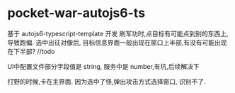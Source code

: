 # pocket-war-autojs6-ts
基于 autojs6-typescript-template 开发
刷军功时,点目标有可能点到别的东西上,导致跑偏.
选中出征对像后, 目标信息界面一般出现在窗口上半部,有没有可能出现在下半部? //todo

UI中配置文件部分字段值是 string, 服务中是 number,有坑,后续解决下

打野的时候,卡在主界面. 因为选中了怪,弹出攻击方式选择窗口, 识别不了.
